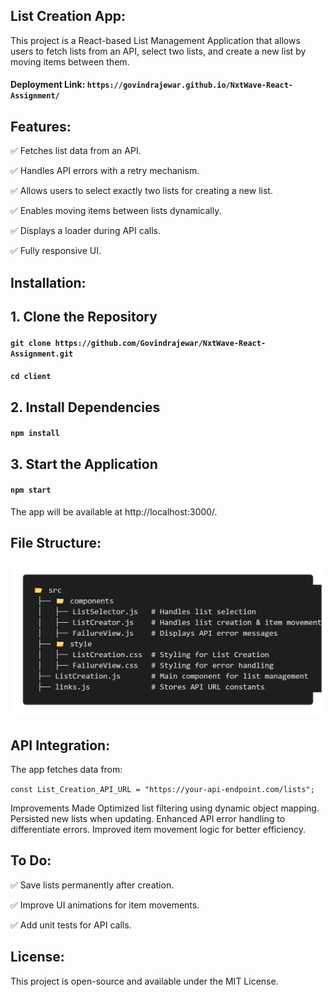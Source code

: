 ## List Creation App:

This project is a React-based List Management Application that allows users to fetch lists from an API, select two lists, and create a new list by moving items between them.

#### Deployment Link: `https://govindrajewar.github.io/NxtWave-React-Assignment/`


## Features:
✅ Fetches list data from an API.

✅ Handles API errors with a retry mechanism.

✅ Allows users to select exactly two lists for creating a new list.

✅ Enables moving items between lists dynamically.

✅ Displays a loader during API calls.

✅ Fully responsive UI.


## Installation:

## 1. Clone the Repository

#### `git clone https://github.com/Govindrajewar/NxtWave-React-Assignment.git`
#### `cd client`

## 2. Install Dependencies

#### `npm install`

## 3. Start the Application

#### `npm start`

The app will be available at http://localhost:3000/.

## File Structure:
 ![alt text](componentFlow.png)


## API Integration:

The app fetches data from:

`const List_Creation_API_URL = "https://your-api-endpoint.com/lists";`

Improvements Made
Optimized list filtering using dynamic object mapping.
Persisted new lists when updating.
Enhanced API error handling to differentiate errors.
Improved item movement logic for better efficiency.


## To Do:
✅ Save lists permanently after creation.

✅ Improve UI animations for item movements.

✅ Add unit tests for API calls.


## License:
This project is open-source and available under the MIT License.